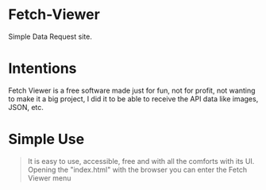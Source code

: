 # Fetch-Viewer
Simple Data Request site.

# Intentions
Fetch Viewer is a free software made just for fun, not for profit, not wanting to make it a big project, I did it to be able to receive the API data like images, JSON, etc.

# Simple Use
>It is easy to use, accessible, free and with all the comforts with its UI.
>Opening the "index.html" with the browser you can enter the Fetch Viewer menu
